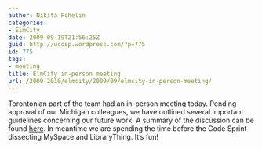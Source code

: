 ```yaml
---
author: Nikita Pchelin
categories:
- ElmCity
date: 2009-09-19T21:56:25Z
guid: http://ucosp.wordpress.com/?p=775
id: 775
tags:
- meeting
title: ElmCity in-person meeting
url: /2009-2010/elmcity/2009/09/elmcity-in-person-meeting/
---
```


<!-- 		@page { margin: 2cm } 		P { margin-bottom: 0.21cm } -->

<p style="margin-bottom:0;">
  Torontonian part of the team had an in-person meeting today. Pending approval of our Michigan colleagues, we have outlined several important guidelines concerning our future work. A summary of the discussion can be found <a href="http://nikitapchelin.wordpress.com">here</a>. In meantime we are spending the time before the Code Sprint dissecting MySpace and LibraryThing. It&#8217;s fun!
</p>

<p style="margin-bottom:0;">